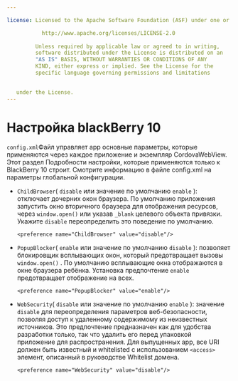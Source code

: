 ```yaml
---

license: Licensed to the Apache Software Foundation (ASF) under one or more contributor license agreements. See the NOTICE file distributed with this work for additional information regarding copyright ownership. The ASF licenses this file to you under the Apache License, Version 2.0 (the "License"); you may not use this file except in compliance with the License. You may obtain a copy of the License at

           http://www.apache.org/licenses/LICENSE-2.0
    
         Unless required by applicable law or agreed to in writing,
         software distributed under the License is distributed on an
         "AS IS" BASIS, WITHOUT WARRANTIES OR CONDITIONS OF ANY
         KIND, either express or implied. See the License for the
         specific language governing permissions and limitations
    

   under the License.
---
```


# Настройка blackBerry 10

`config.xml`Файл управляет app основные параметры, которые применяются через каждое приложение и экземпляр CordovaWebView. Этот раздел Подробности настройки, которые применяются только к BlackBerry 10 строит. Смотрите информацию в файле config.xml на параметры глобальной конфигурации.

*   `ChildBrowser`( `disable` или значение по умолчанию `enable` ): отключает дочерних окон браузера. По умолчанию приложения запустить окно вторичного браузера для отображения ресурсов, через `window.open()` или указав `_blank` целевого объекта привязки. Укажите `disable` переопределить это поведение по умолчанию.
    
        <preference name="ChildBrowser" value="disable"/>
        

*   `PopupBlocker`( `enable` или значение по умолчанию `disable` ): позволяет блокировщик всплывающих окон, который предотвращает вызовы `window.open()` . По умолчанию всплывающие окна отображаются в окне браузера ребёнка. Установка предпочтение `enable` предотвращает отображение на всех.
    
        <preference name="PopupBlocker" value="enable"/>
        

*   `WebSecurity`( `disable` или значение по умолчанию `enable` ): значение `disable` для переопределения параметров веб-безопасности, позволяя доступ к удаленному содержимому из неизвестных источников. Это предпочтение предназначен как для удобства разработки только, так что удалить его перед упаковкой приложение для распространения. Для выпущенных app, все URI должен быть известный и whitelisted с использованием `<access>` элемент, описанный в руководстве Whitelist домена.
    
        <preference name="WebSecurity" value="disable"/>